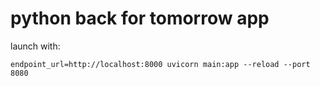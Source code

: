 # python back for tomorrow app
launch with:
```
endpoint_url=http://localhost:8000 uvicorn main:app --reload --port 8080
```